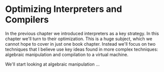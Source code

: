 # Optimizing Interpreters and Compilers

In the previous chapter we introduced interpreters as a key strategy.
In this chapter we'll turn to their optimization.
This is a huge subject, which we cannot hope to cover in just one book chapter.
Instead we'll focus on two techniques that I believe use key ideas found in more complex techniques: algebraic manipulation and compilation to a virtual machine.

We'll start looking at algebraic manipulation ...

